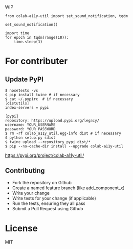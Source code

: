 
WIP

```
from colab-a11y-util import set_sound_notification, tqdm

set_sound_notification()

import time
for epoch in tqdm(range(10)):
    time.sleep(1)
```

# For contributer

## Update PyPI

```
$ nosetests -vs
$ pip install twine # if necessary
$ cat ~/.pypirc  # if necessary
[distutils]
index-servers = pypi

[pypi]
repository: https://upload.pypi.org/legacy/
username: YOUR_USERNAME
password: YOUR_PASSWORD
$ rm -rf colab_a11y_util.egg-info dist # if necessary
$ python setup.py sdist
$ twine upload --repository pypi dist/*
$ pip --no-cache-dir install --upgrade colab-a11y-util
```

https://pypi.org/project/colab-a11y-util/

## Contributing

- Fork the repository on Github
- Create a named feature branch (like add_component_x)
- Write your change
- Write tests for your change (if applicable)
- Run the tests, ensuring they all pass
- Submit a Pull Request using Github

# License

MIT
